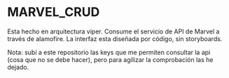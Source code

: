 # MARVEL_CRUD
Esta hecho en arquitectura viper.
Consume el servicio de API de Marvel a través de alamofire.
La interfaz esta diseñada por código, sin storyboards.

Nota: subí a este repositorio las keys que me permiten consultar la api (cosa que no se debe hacer), pero para agilizar la comprobación las he dejado.
